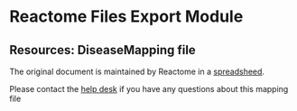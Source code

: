# Reactome Files Export Module

## Resources: DiseaseMapping file

The original document is maintained by Reactome in a [spreadsheed](https://docs.google.com/spreadsheets/d/1jP9GDHrVEA0rYgV45BjfujWPNca8hhRxR3AQmDhWnXU/edit#gid=0).

Please contact the [help desk](mailto:help@reactome.org) if you have any questions about this mapping file
 
